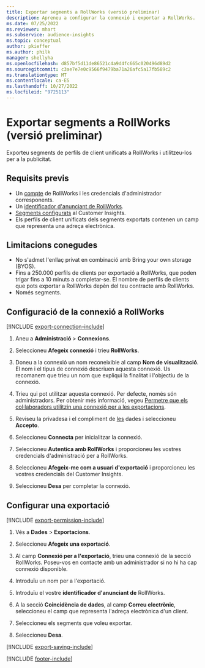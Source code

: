 ```yaml
---
title: Exportar segments a RollWorks (versió preliminar)
description: Apreneu a configurar la connexió i exportar a RollWorks.
ms.date: 07/25/2022
ms.reviewer: mhart
ms.subservice: audience-insights
ms.topic: conceptual
author: pkieffer
ms.author: philk
manager: shellyha
ms.openlocfilehash: d857bf5d11de86521c4a9d4fc665c020496d89d2
ms.sourcegitcommit: c3ae7e7e0c9566f9479ba71a26afc5a17fb589c2
ms.translationtype: MT
ms.contentlocale: ca-ES
ms.lasthandoff: 10/27/2022
ms.locfileid: "9725113"
---
```

# <a name="export-segments-to-rollworks-preview"></a>Exportar segments a RollWorks (versió preliminar)

Exporteu segments de perfils de client unificats a RollWorks i utilitzeu-los per a la publicitat.

## <a name="prerequisites"></a>Requisits previs

- Un [compte](https://www.rollworks.com/) de RollWorks i les credencials d'administrador corresponents.
- Un [identificador d'anunciant de RollWorks](https://help.adroll.com/hc/articles/212011838-Advertiser-Profiles).
- [Segments configurats](segments.md) al Customer Insights.
- Els perfils de client unificats dels segments exportats contenen un camp que representa una adreça electrònica.

## <a name="known-limitations"></a>Limitacions conegudes

- No s'admet l'enllaç privat en combinació amb Bring your own storage (BYOS).
- Fins a 250.000 perfils de clients per exportació a RollWorks, que poden trigar fins a 10 minuts a completar-se. El nombre de perfils de clients que pots exportar a RollWorks depèn del teu contracte amb RollWorks.
- Només segments.

## <a name="set-up-connection-to-rollworks"></a>Configuració de la connexió a RollWorks

[!INCLUDE [export-connection-include](includes/export-connection-admn.md)]

1. Aneu a **Administració** > **Connexions**.

1. Seleccioneu **Afegeix connexió** i trieu **RollWorks**.

1. Doneu a la connexió un nom reconeixible al camp **Nom de visualització**. El nom i el tipus de connexió descriuen aquesta connexió. Us recomanem que trieu un nom que expliqui la finalitat i l'objectiu de la connexió.

1. Trieu qui pot utilitzar aquesta connexió.  Per defecte, només són administradors. Per obtenir més informació, vegeu [Permetre que els col·laboradors utilitzin una connexió per a les exportacions](connections.md#allow-contributors-to-use-a-connection-for-exports).

1. Reviseu la privadesa i el compliment de [les](connections.md#data-privacy-and-compliance) dades i seleccioneu **Accepto**.

1. Seleccioneu **Connecta** per inicialitzar la connexió.

1. Seleccioneu **Autentica amb RollWorks** i proporcioneu les vostres credencials d'administració per a RollWorks.

1. Seleccioneu **Afegeix-me com a usuari d'exportació** i proporcioneu les vostres credencials del Customer Insights.

1. Seleccioneu **Desa** per completar la connexió.

## <a name="configure-an-export"></a>Configurar una exportació

[!INCLUDE [export-permission-include](includes/export-permission.md)]

1. Vés a **Dades** > **Exportacions**.

1. Seleccioneu **Afegeix una exportació**.

1. Al camp **Connexió per a l'exportació**, trieu una connexió de la secció RollWorks. Poseu-vos en contacte amb un administrador si no hi ha cap connexió disponible.

1. Introduïu un nom per a l'exportació.

1. Introduïu el vostre **identificador d'anunciant de** RollWorks.

1. A la secció **Coincidència de dades**, al camp **Correu electrònic**, seleccioneu el camp que representa l'adreça electrònica d'un client.

1. Seleccioneu els segments que voleu exportar.

1. Seleccioneu **Desa**.

[!INCLUDE [export-saving-include](includes/export-saving.md)]

[!INCLUDE [footer-include](includes/footer-banner.md)]
